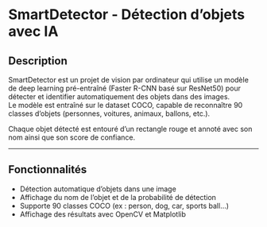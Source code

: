 # SmartDetector - Détection d’objets avec IA

## Description
SmartDetector est un projet de vision par ordinateur qui utilise un modèle de deep learning pré-entraîné (Faster R-CNN basé sur ResNet50) pour détecter et identifier automatiquement des objets dans des images.  
Le modèle est entraîné sur le dataset COCO, capable de reconnaître 90 classes d’objets (personnes, voitures, animaux, ballons, etc.).

Chaque objet détecté est entouré d’un rectangle rouge et annoté avec son nom ainsi que son score de confiance.

---

## Fonctionnalités
- Détection automatique d’objets dans une image  
- Affichage du nom de l’objet et de la probabilité de détection  
- Supporte 90 classes COCO (ex : person, dog, car, sports ball…)  
- Affichage des résultats avec OpenCV et Matplotlib  